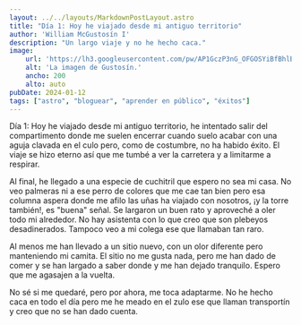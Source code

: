 ```yaml
---
layout: ../../layouts/MarkdownPostLayout.astro
title: "Día 1: Hoy he viajado desde mi antiguo territorio"
author: 'William McGustosín I'
description: "Un largo viaje y no he hecho caca."
image:
    url: 'https://lh3.googleusercontent.com/pw/AP1GczP3nG_OFGOSYiBfBhlByGhyre_6vJHuxYy7pOV07LMk1oFBv6FrmFrdiqZGgsP2zgdyYVkPmaYgXOAoSiH25UaT19n_dzhoQF1FB5Rv60IW2tPbAcOz=w2400'
    alt: 'La imagen de Gustosín.'
    ancho: 200
    alto: auto
pubDate: 2024-01-12
tags: ["astro", "bloguear", "aprender en público", "éxitos"]
---
```


Día 1: Hoy he viajado desde mi antiguo territorio, he intentado salir del compartimento donde me suelen encerrar cuando suelo acabar con una aguja clavada en el culo pero, como de costumbre, no ha habido éxito. El viaje se hizo eterno así que me tumbé a ver la carretera y a limitarme a respirar. 

Al final, he llegado a una especie de cuchitril que espero no sea mi casa. No veo palmeras ni a ese perro de colores que me cae tan bien pero esa columna aspera donde me afilo las uñas ha viajado con nosotros, ¡y la torre también!, es "buena" señal. Se largaron un buen rato y aproveché a oler todo mi alrededor. No hay asistenta con lo que creo que son plebeyos desadinerados. Tampoco veo a mi colega ese que llamaban tan raro.

Al menos me han llevado a un sitio nuevo, con un olor diferente pero manteniendo mi camita. El sitio no me gusta nada, pero me han dado de comer y se han largado a saber donde y me han dejado tranquilo. Espero que me agasajen a la vuelta. 

No sé si me quedaré, pero por ahora, me toca adaptarme. No he hecho caca en todo el día pero me he meado en el zulo ese que llaman transportín y creo que no se han dado cuenta.